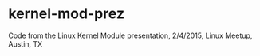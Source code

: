# kernel-mod-prez
Code from the Linux Kernel Module presentation, 2/4/2015, Linux Meetup, Austin, TX

